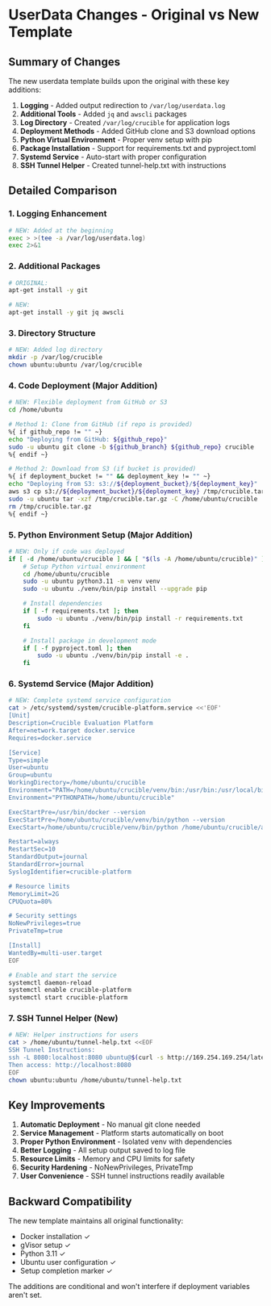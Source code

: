 # UserData Changes - Original vs New Template

## Summary of Changes

The new userdata template builds upon the original with these key additions:

1. **Logging** - Added output redirection to `/var/log/userdata.log`
2. **Additional Tools** - Added `jq` and `awscli` packages
3. **Log Directory** - Created `/var/log/crucible` for application logs
4. **Deployment Methods** - Added GitHub clone and S3 download options
5. **Python Virtual Environment** - Proper venv setup with pip
6. **Package Installation** - Support for requirements.txt and pyproject.toml
7. **Systemd Service** - Auto-start with proper configuration
8. **SSH Tunnel Helper** - Created tunnel-help.txt with instructions

## Detailed Comparison

### 1. Logging Enhancement
```bash
# NEW: Added at the beginning
exec > >(tee -a /var/log/userdata.log)
exec 2>&1
```

### 2. Additional Packages
```bash
# ORIGINAL:
apt-get install -y git

# NEW:
apt-get install -y git jq awscli
```

### 3. Directory Structure
```bash
# NEW: Added log directory
mkdir -p /var/log/crucible
chown ubuntu:ubuntu /var/log/crucible
```

### 4. Code Deployment (Major Addition)
```bash
# NEW: Flexible deployment from GitHub or S3
cd /home/ubuntu

# Method 1: Clone from GitHub (if repo is provided)
%{ if github_repo != "" ~}
echo "Deploying from GitHub: ${github_repo}"
sudo -u ubuntu git clone -b ${github_branch} ${github_repo} crucible
%{ endif ~}

# Method 2: Download from S3 (if bucket is provided)
%{ if deployment_bucket != "" && deployment_key != "" ~}
echo "Deploying from S3: s3://${deployment_bucket}/${deployment_key}"
aws s3 cp s3://${deployment_bucket}/${deployment_key} /tmp/crucible.tar.gz
sudo -u ubuntu tar -xzf /tmp/crucible.tar.gz -C /home/ubuntu/crucible
rm /tmp/crucible.tar.gz
%{ endif ~}
```

### 5. Python Environment Setup (Major Addition)
```bash
# NEW: Only if code was deployed
if [ -d /home/ubuntu/crucible ] && [ "$(ls -A /home/ubuntu/crucible)" ]; then
    # Setup Python virtual environment
    cd /home/ubuntu/crucible
    sudo -u ubuntu python3.11 -m venv venv
    sudo -u ubuntu ./venv/bin/pip install --upgrade pip

    # Install dependencies
    if [ -f requirements.txt ]; then
        sudo -u ubuntu ./venv/bin/pip install -r requirements.txt
    fi

    # Install package in development mode
    if [ -f pyproject.toml ]; then
        sudo -u ubuntu ./venv/bin/pip install -e .
    fi
```

### 6. Systemd Service (Major Addition)
```bash
# NEW: Complete systemd service configuration
cat > /etc/systemd/system/crucible-platform.service <<'EOF'
[Unit]
Description=Crucible Evaluation Platform
After=network.target docker.service
Requires=docker.service

[Service]
Type=simple
User=ubuntu
Group=ubuntu
WorkingDirectory=/home/ubuntu/crucible
Environment="PATH=/home/ubuntu/crucible/venv/bin:/usr/bin:/usr/local/bin"
Environment="PYTHONPATH=/home/ubuntu/crucible"

ExecStartPre=/usr/bin/docker --version
ExecStartPre=/home/ubuntu/crucible/venv/bin/python --version
ExecStart=/home/ubuntu/crucible/venv/bin/python /home/ubuntu/crucible/app.py --port 8080

Restart=always
RestartSec=10
StandardOutput=journal
StandardError=journal
SyslogIdentifier=crucible-platform

# Resource limits
MemoryLimit=2G
CPUQuota=80%

# Security settings
NoNewPrivileges=true
PrivateTmp=true

[Install]
WantedBy=multi-user.target
EOF

# Enable and start the service
systemctl daemon-reload
systemctl enable crucible-platform
systemctl start crucible-platform
```

### 7. SSH Tunnel Helper (New)
```bash
# NEW: Helper instructions for users
cat > /home/ubuntu/tunnel-help.txt <<EOF
SSH Tunnel Instructions:
ssh -L 8080:localhost:8080 ubuntu@$(curl -s http://169.254.169.254/latest/meta-data/public-ipv4)
Then access: http://localhost:8080
EOF
chown ubuntu:ubuntu /home/ubuntu/tunnel-help.txt
```

## Key Improvements

1. **Automatic Deployment** - No manual git clone needed
2. **Service Management** - Platform starts automatically on boot
3. **Proper Python Environment** - Isolated venv with dependencies
4. **Better Logging** - All setup output saved to log file
5. **Resource Limits** - Memory and CPU limits for safety
6. **Security Hardening** - NoNewPrivileges, PrivateTmp
7. **User Convenience** - SSH tunnel instructions readily available

## Backward Compatibility

The new template maintains all original functionality:
- Docker installation ✓
- gVisor setup ✓
- Python 3.11 ✓
- Ubuntu user configuration ✓
- Setup completion marker ✓

The additions are conditional and won't interfere if deployment variables aren't set.